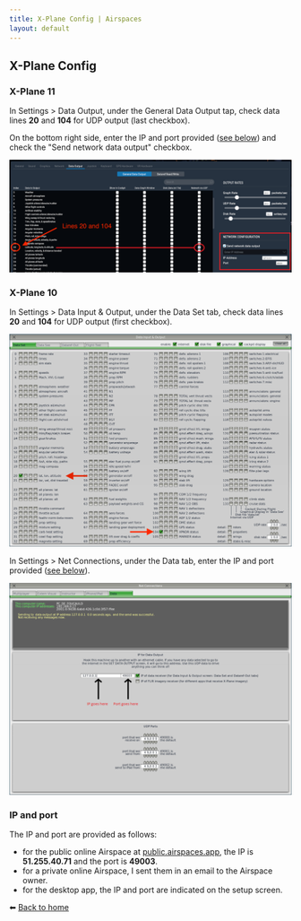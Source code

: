 ```yaml
---
title: X-Plane Config | Airspaces
layout: default
---
```


## X-Plane Config

### X-Plane 11

In Settings > Data Output, under the General Data Output tap, check data lines **20** and **104** for UDP output (last checkbox).

On the bottom right side, enter the IP and port provided ([see below](#ip-and-port)) and check the "Send network data output" checkbox.

![data-x-plane-11](./data-xpl11.png)

### X-Plane 10
In Settings > Data Input & Output, under the Data Set tab, check data lines **20** and **104** for UDP output (first checkbox).

![data-set](./data-set.png)

In Settings > Net Connections, under the Data tab, enter the IP and port provided ([see below](#ip-and-port)).

![net-connections](./net-connections.png)

### IP and port

The IP and port are provided as follows:

- for the public online Airspace at [public.airspaces.app](https://public.airspaces.app), the IP is **51.255.40.71** and the port is **49003**.
- for a private online Airspace, I sent them in an email to the Airspace owner.
- for the desktop app, the IP and port are indicated on the setup screen.

⬅ [Back to home](./)
